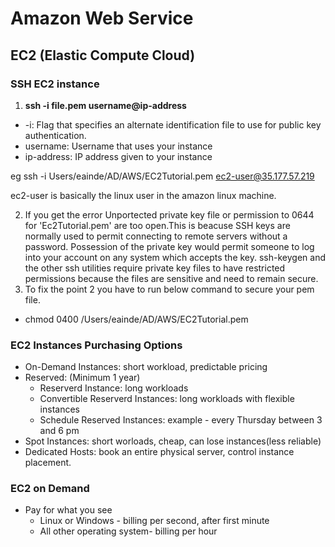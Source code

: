 # Amazon Web Service

## EC2 (Elastic Compute Cloud)

### SSH EC2 instance


1. **ssh -i file.pem username@ip-address**
  - -i: Flag that specifies an alternate identification file to use for public key authentication.
  - username: Username that uses your instance
  - ip-address: IP address given to your instance

eg ssh -i Users/eainde/AD/AWS/EC2Tutorial.pem ec2-user@35.177.57.219 

ec2-user is basically the linux user in the amazon linux machine.

2. If you get the error Unportected private key file or permission to 0644 for 'Ec2Tutorial.pem' are too open.This is beacuse SSH keys are normally used to permit connecting to remote servers without a password. Possession of the private key would permit someone to log into your account on any system which accepts the key. ssh-keygen and the other ssh utilities require private key files to have restricted permissions because the files are sensitive and need to remain secure.
3. To fix the point 2 you have to run below command to secure your pem file.
- chmod 0400 /Users/eainde/AD/AWS/EC2Tutorial.pem

### EC2 Instances Purchasing Options
- On-Demand Instances: short workload, predictable pricing
- Reserved: (Minimum 1 year)
  - Reserverd Instance: long workloads
  - Convertible Reserverd Instances: long workloads with flexible instances
  - Schedule Reserved Instances: example - every Thursday between 3 and 6 pm
- Spot Instances: short worloads, cheap, can lose instances(less reliable)
- Dedicated Hosts: book an entire physical server, control instance placement.


### EC2 on Demand
- Pay for what you see
   - Linux or Windows - billing per second, after first minute
   - All other operating system- billing per hour
   

